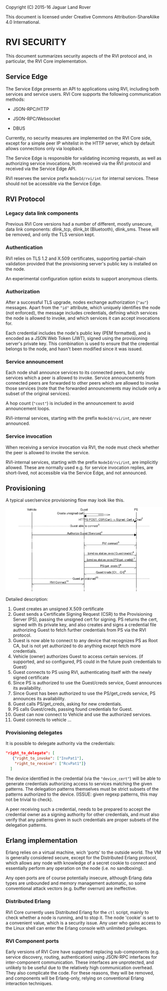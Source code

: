 Copyright (C) 2015-16 Jaguar Land Rover

This document is licensed under Creative Commons
Attribution-ShareAlike 4.0 International.

# RVI SECURITY

This document summarizes security aspects of the RVI protocol and,
in particular, the RVI Core implementation.

## Service Edge

The Service Edge presents an API to applications using RVI, including
both services and service users. RVI Core supports the following
communication methods:

* JSON-RPC/HTTP

* JSON-RPC/Websocket

* DBUS

Currently, no security measures are implemented on the RVI Core side,
except for a simple peer IP whitelist in the HTTP server, which by default
allows connections only via loopback.

The Service Edge is responsible for validating incoming requests, as
well as authorizing service invocations, both received via the RVI
protocol and received via the Service Edge API.

RVI reserves the service prefix `NodeId/rvi/int` for internal services.
These should not be accessible via the Service Edge.

## RVI Protocol

### Legacy data link components

Previous RVI Core versions had a number of different, mostly unsecure,
data link components: dlink_tcp, dlink_bt (Bluetooth), dlink_sms.
These will be removed, and only the TLS version kept.

### Authentication

RVI relies on TLS 1.2 and X.509 certificates, supporting partial-chain
validation provided that the provisioning server's public key is installed
on the node.

An experimental configuration option exists to support anonymous
clients.

### Authorization

After a successful TLS upgrade, nodes exchange authorization (`"au"`)
messages. Apart from the `"id"` attribute, which uniquely identifies the node
(not enforced), the message includes credentials, defining which services
the node is allowed to invoke, and which services it can accept
invocations for.

Each credential includes the node's public key (PEM formatted), and
is encoded as a JSON Web Token (JWT), signed using the provisioning
server's private key. This combination is used to ensure that the
credential belongs to the node, and hasn't been modified since it was
issued.

### Service announcement

Each node shall announce services to its connected peers, but only
services which a peer is allowed to invoke. Service announcements from
connected peers are forwarded to other peers which are allowed to
invoke those services (note that the forwarded announcements may
include only a subset of the original services).

A hop count (`"cost"`) is included in the announcement to avoid
announcement loops.

RVI-internal services, starting with the prefix `NodeId/rvi/int`,
are never announced.

### Service invocation

When receiving a service invocation via RVI, the node must check whether
the peer is allowed to invoke the service.

RVI-internal services, starting with the prefix `NodeId/rvi/int`,
are implicitly allowed. These are normally used e.g. for service
invocation replies, are short-lived, not accessible via the
Service Edge, and not announced.

## Provisioning

A typical user/service provisioning flow may look like this.

<img src="images/rvi_provisioning.png" alt="Provisioning workflow">

Detailed description:

1. Guest creates an unsigned X.509 certificate
2. Guest sends a Certificate Signing Request (CSR) to the Provisioning Server (PS), passing the unsigned cert for signing. PS returns the cert, signed with its private key, and also creates and signs a credential file authorizing Guest to fetch further credentials from PS via the RVI protocol.
3. Guest is now able to connect to any device that recognizes PS as Root CA, but is not yet authorized to do anything except fetch more credentials.
4. Vehicle (owner) authorizes Guest to access certain services.
(if supported, and so configured, PS could in the future push credentials to Guest)
5. Guest connects to PS using RVI, authenticating itself with the newly signed certificate
7. Since PS is authorized to use the Guest/creds service, Guest announces its availability.
7. Since Guest has been authorized to use the PS/get_creds service, PS announces its availability.
8. Guest calls PS/get_creds, asking for new credentials.
9. PS calls Guest/creds, passing found credentials for Guest.
10. Guest can now connect to Vehicle and use the authorized services.
11. Guest connects to vehicle ...

### Provisioning delegates

It is possible to delegate authority via the credentials:

```json
"right_to_delegate": [
   {"right_to_invoke": ["InvPat1"],
    "right_to_receive": ["RcvPat1"]}
  ]
```

The device identified in the credential (via the `"device_cert"`) will be able to generate credentials authorizing access to services matching the given patterns. The delegation patterns themselves must be strict subsets of the patterns authorized to the device. (ISSUE: given regexp patterns, this may not be trivial to check).

A peer receiving such a credential, needs to be prepared to accept the credential owner as a signing authority for other credentials, and must also verify that any patterns given in such credentials are proper subsets of the delegation patterns.


## Erlang implementation

Erlang relies on a virtual machine, wich 'ports' to the outside world.
The VM is generally considered secure, except for the Distributed Erlang
protocol, which allows any node with knowledge of a secret cookie to
connect and essentially perform any operation on the node (i.e. no
sandboxing).

Any open ports are of course potentially insecure, although Erlang
data types are unbounded and memory management automatic, so some
conventional attack vectors (e.g. buffer overrun) are ineffective.

### Distributed Erlang

RVI Core currently uses Distributed Erlang for the `ctl` script,
mainly to check whether a node is running, and to stop it.
The node 'cookie' is set to a convenient value, which is a security
issue. Any user who gains access to the Linux shell can enter the
Erlang console with unlimited privileges.

### RVI Component ports

Early versions of RVI Core have supported replacing sub-components
(e.g. service discovery, routing, authentication) using JSON-RPC
interfaces for inter-component communication. These interfaces are
unprotected, and unlikely to be useful due to the relatively high
communication overhead. They also complicate the code. For these
reasons, they will be removed, and components will be Erlang-only,
relying on conventional Erlang interaction techniques.
